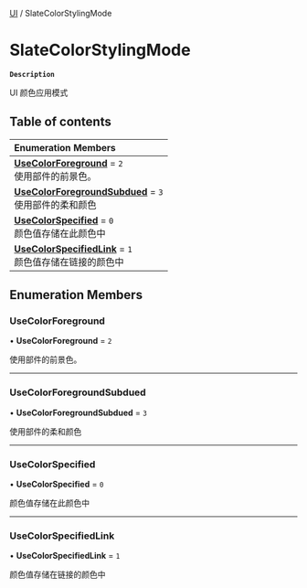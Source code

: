 [UI](../modules/UI.UI.md) / SlateColorStylingMode

# SlateColorStylingMode <Badge type="tip" text="Enumeration" />

**`Description`**

UI 颜色应用模式

## Table of contents

| Enumeration Members                                                                                                     |
| :---------------------------------------------------------------------------------------------------------------------- |
| **[UseColorForeground](UI.UI.SlateColorStylingMode.md#usecolorforeground)** = `2` <br> 使用部件的前景色。               |
| **[UseColorForegroundSubdued](UI.UI.SlateColorStylingMode.md#usecolorforegroundsubdued)** = `3` <br> 使用部件的柔和颜色 |
| **[UseColorSpecified](UI.UI.SlateColorStylingMode.md#usecolorspecified)** = `0` <br> 颜色值存储在此颜色中               |
| **[UseColorSpecifiedLink](UI.UI.SlateColorStylingMode.md#usecolorspecifiedlink)** = `1` <br> 颜色值存储在链接的颜色中   |

## Enumeration Members

### UseColorForeground

• **UseColorForeground** = `2`

使用部件的前景色。

---

### UseColorForegroundSubdued

• **UseColorForegroundSubdued** = `3`

使用部件的柔和颜色

---

### UseColorSpecified

• **UseColorSpecified** = `0`

颜色值存储在此颜色中

---

### UseColorSpecifiedLink

• **UseColorSpecifiedLink** = `1`

颜色值存储在链接的颜色中
